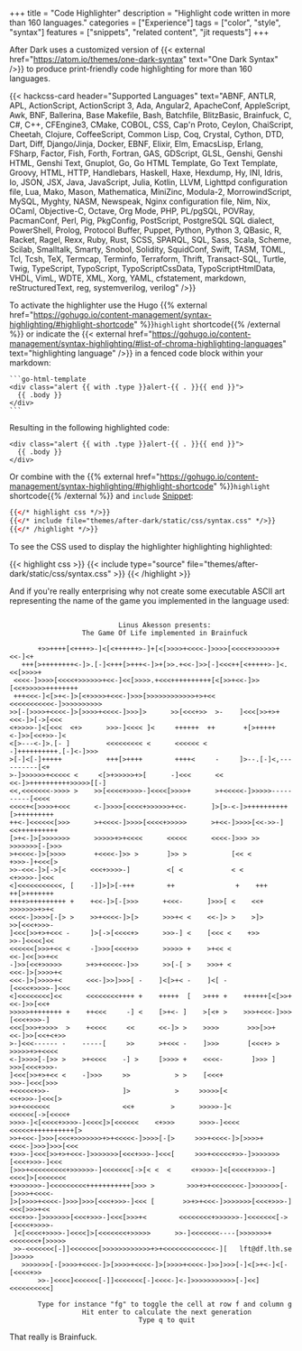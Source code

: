 +++
title = "Code Highlighter"
description = "Highlight code written in more than 160 languages."
categories = ["Experience"]
tags = ["color", "style", "syntax"]
features = ["snippets", "related content", "jit requests"]
+++

After Dark uses a customized version of {{< external href="https://atom.io/themes/one-dark-syntax" text="One Dark Syntax" />}} to produce print-friendly code highlighting for more than 160 languages.

<style>.card-content .inner { overflow: scroll; height: 200px; }</style>
{{< hackcss-card header="Supported Languages" text="ABNF, ANTLR, APL, ActionScript, ActionScript 3, Ada, Angular2, ApacheConf, AppleScript, Awk, BNF, Ballerina, Base Makefile, Bash, Batchfile, BlitzBasic, Brainfuck, C, C#, C++, CFEngine3, CMake, COBOL, CSS, Cap'n Proto, Ceylon, ChaiScript, Cheetah, Clojure, CoffeeScript, Common Lisp, Coq, Crystal, Cython, DTD, Dart, Diff, Django/Jinja, Docker, EBNF, Elixir, Elm, EmacsLisp, Erlang, FSharp, Factor, Fish, Forth, Fortran, GAS, GDScript, GLSL, Genshi, Genshi HTML, Genshi Text, Gnuplot, Go, Go HTML Template, Go Text Template, Groovy, HTML, HTTP, Handlebars, Haskell, Haxe, Hexdump, Hy, INI, Idris, Io, JSON, JSX, Java, JavaScript, Julia, Kotlin, LLVM, Lighttpd configuration file, Lua, Mako, Mason, Mathematica, MiniZinc, Modula-2, MorrowindScript, MySQL, Myghty, NASM, Newspeak, Nginx configuration file, Nim, Nix, OCaml, Objective-C, Octave, Org Mode, PHP, PL/pgSQL, POVRay, PacmanConf, Perl, Pig, PkgConfig, PostScript, PostgreSQL SQL dialect, PowerShell, Prolog, Protocol Buffer, Puppet, Python, Python 3, QBasic, R, Racket, Ragel, Rexx, Ruby, Rust, SCSS, SPARQL, SQL, Sass, Scala, Scheme, Scilab, Smalltalk, Smarty, Snobol, Solidity, SquidConf, Swift, TASM, TOML, Tcl, Tcsh, TeX, Termcap, Terminfo, Terraform, Thrift, Transact-SQL, Turtle, Twig, TypeScript, TypoScript, TypoScriptCssData, TypoScriptHtmlData, VHDL, VimL, WDTE, XML, Xorg, YAML, cfstatement, markdown, reStructuredText, reg, systemverilog, verilog" />}}

To activate the highlighter use the Hugo {{% external href="https://gohugo.io/content-management/syntax-highlighting/#highlight-shortcode" %}}`highlight` shortcode{{% /external %}} or indicate the {{< external href="https://gohugo.io/content-management/syntax-highlighting/#list-of-chroma-highlighting-languages" text="highlighting language" />}} in a fenced code block within your markdown:

````
```go-html-template
<div class="alert {{ with .type }}alert-{{ . }}{{ end }}">
  {{ .body }}
</div>
```
````

Resulting in the following highlighted code:

```go-html-template
<div class="alert {{ with .type }}alert-{{ . }}{{ end }}">
  {{ .body }}
</div>
```

Or combine with the {{% external href="https://gohugo.io/content-management/syntax-highlighting/#highlight-shortcode" %}}`highlight` shortcode{{% /external %}} and `include` [Snippet](../page-snippets):

```html
{{</* highlight css */>}}
{{</* include file="themes/after-dark/static/css/syntax.css" */>}}
{{</* /highlight */>}}
```

To see the CSS used to display the highlighter highlighting highlighted:

{{< highlight css >}}
{{< include type="source" file="themes/after-dark/static/css/syntax.css" >}}
{{< /highlight >}}

And if you're really enterprising why not create some executable ASCII art representing the name of the game you implemented in the language used:

```brainfuck

                           Linus Akesson presents:
                  The Game Of Life implemented in Brainfuck

       +>>++++[<++++>-]<[<++++++>-]+[<[>>>>+<<<<-]>>>>[<<<<+>>>>>>+<<-]<+
   +++[>++++++++<-]>.[-]<+++[>+++<-]>+[>>.+<<-]>>[-]<<<++[<+++++>-]<.<<[>>>>+
 <<<<-]>>>>[<<<<+>>>>>>+<<-]<<[>>>>.+<<<++++++++++[<[>>+<<-]>>[<<+>>>>>++++++++
 +++<<<-]<[>+<-]>[<+>>>>+<<<-]>>>[>>>>>>>>>>>>+>+<<     <<<<<<<<<<<-]>>>>>>>>>>
>>[-[>>>>+<<<<-]>[>>>>+<<<<-]>>>]>      >>[<<<+>>  >-    ]<<<[>>+>+<<<-]>[->[<<<
<+>>>>-]<[<<<  <+>      >>>-]<<<< ]<     ++++++  ++       +[>+++++<-]>>[<<+>>-]<
<[>---<-]>.[- ]         <<<<<<<<< <      <<<<<< <         -]++++++++++.[-]<-]>>>
>[-]<[-]+++++           +++[>++++        ++++<     -     ]>--.[-]<,----------[<+
>-]>>>>>>+<<<<< <     <[>+>>>>>+>[      -]<<<      <<   <<-]>++++++++++>>>>>[[-]
<<,<<<<<<<->>>> >    >>[<<<<+>>>>-]<<<<[>>>>+      >+<<<<<-]>>>>>----------[<<<<
<<<<+<[>>>>+<<<      <-]>>>>[<<<<+>>>>>>+<<-      ]>[>-<-]>++++++++++[>+++++++++
++<-]<<<<<<[>>>      >+<<<<-]>>>>[<<<<+>>>>>      >+<<-]>>>>[<<->>-]<<++++++++++
[>+<-]>[>>>>>>>      >>>>>+>+<<<<      <<<<<      <<<<-]>>> >>     >>>>>>>[-[>>>
>+<<<<-]>[>>>>       +<<<<-]>> >       ]>> >           [<< <        +>>>-]+<<<[>
>>-<<<-]>[->[<      <<<+>>>>-]         <[ <            < <           <+>>>>-]<<<
<]<<<<<<<<<<<, [    -]]>]>[-+++        ++               +    +++     ++[>+++++++
++++>+++++++++ +    +<<-]>[-[>>>      +<<<-      ]>>>[ <    <<+      >>>>>>>+>+<
<<<<-]>>>>[-[> >    >>+<<<<-]>[>      >>>+< <    <<-]> >    >]>      >>[<<<+>>>-
]<<<[>>+>+<<< -     ]>[->[<<<<+>      >>>-] <    [<<< <    +>>       >>-]<<<<]<<
<<<<<<[>>>+<< <     -]>>>[<<<+>>      >>>>> +    >+<< <             <<-]<<[>>+<<
-]>>[<<+>>>>>      >+>+<<<<<-]>>      >>[-[ >    >>>+ <            <<<-]>[>>>>+<
<<<-]>[>>>>+<      <<<-]>>]>>>[ -    ]<[>+< -    ]<[ -           [<<<<+>>>>-]<<<
<]<<<<<<<<]<<      <<<<<<<<++++ +    +++++  [   >+++ +    ++++++[<[>>+<<-]>>[<<+
>>>>>++++++++ +    ++<<<     -] <    [>+<- ]    >[<+ >    >>>+<<<-]>>>[<<<+>>>-]
<<<[>>>+>>>>  >    +<<<<     <<      <<-]> >    >>>>       >>>[>>+<<-]>>[<<+<+>>
>-]<<<------ -    -----[     >>      >+<<< -    ]>>>       [<<<+> > >>>>>+>+<<<<
<-]>>>>[-[>> >    >+<<<<    -] >     [>>>> +    <<<<-       ]>>> ]  >>>[<<<+>>>-
]<<<[>>+>+<< <    -]>>>     >>           > >    [<<<+               >>>-]<<<[>>>
+<<<<<+>>-                  ]>           >     >>>>>[<             <<+>>>-]<<<[>
>>+<<<<<<<                  <<+         >      >>>>>-]<          <<<<<<[->[<<<<+
>>>>-]<[<<<<+>>>>-]<<<<]>[<<<<<<    <+>>>      >>>>-]<<<<     <<<<<+++++++++++[>
>>+<<<-]>>>[<<<+>>>>>>>+>+<<<<<-]>>>>[-[>     >>>+<<<<-]>[>>>>+<<<<-]>>>]>>>[<<<
+>>>-]<<<[>>+>+<<<-]>>>>>>>[<<<+>>>-]<<<[     >>>+<<<<<+>>-]>>>>>>>[<<<+>>>-]<<<
[>>>+<<<<<<<<<+>>>>>>-]<<<<<<<[->[< <  <     <+>>>>-]<[<<<<+>>>>-]<<<<]>[<<<<<<<
+>>>>>>>-]<<<<<<<<<+++++++++++[>>> >        >>>+>+<<<<<<<<-]>>>>>>>[-[>>>>+<<<<-
]>[>>>>+<<<<-]>>>]>>>[<<<+>>>-]<<< [       >>+>+<<<-]>>>>>>>[<<<+>>>-]<<<[>>>+<<
<<<+>>-]>>>>>>>[<<<+>>>-]<<<[>>>+<        <<<<<<<<+>>>>>>-]<<<<<<<[->[<<<<+>>>>-
 ]<[<<<<+>>>>-]<<<<]>[<<<<<<<+>>>>>      >>-]<<<<<<<----[>>>>>>>+<<<<<<<+[>>>>>
 >>-<<<<<<<[-]]<<<<<<<[>>>>>>>>>>>>+>+<<<<<<<<<<<<<-][   lft@df.lth.se   ]>>>>>
   >>>>>>>[-[>>>>+<<<<-]>[>>>>+<<<<-]>[>>>>+<<<<-]>>]>>>[-]<[>+<-]<[-[<<<<+>>
       >>-]<<<<]<<<<<<[-]]<<<<<<<[-]<<<<-]<-]>>>>>>>>>>>[-]<<]<<<<<<<<<<]

       Type for instance "fg" to toggle the cell at row f and column g
                  Hit enter to calculate the next generation
                                Type q to quit

```

That really is Brainfuck.
